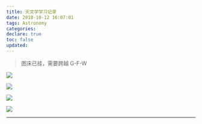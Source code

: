 ```yaml
---
title: 天文学学习记录
date: 2018-10-12 16:07:01
tags: Astronomy
categories:
declare: true
toc: false
updated:
---
```


>图床已挂，需要跨越 G-F-W

![](https://i.imgur.com/3ExmrYT.gif)

<!-- more -->

![](https://i.imgur.com/6KaA8bx.jpg)

![](https://i.imgur.com/xejoAul.jpg)

![](https://i.imgur.com/iJzSDhl.jpg)



---
